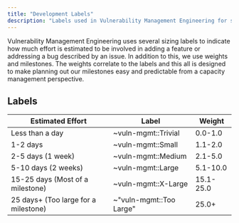 ```yaml
---
title: "Development Labels"
description: "Labels used in Vulnerability Management Engineering for scoring and sizing automation development bugs and feature issues"
---
```


Vulnerability Management Engineering uses several sizing labels to indicate how much effort is estimated to be involved in adding a feature or addressing a bug described by an issue.
In addition to this, we use weights and milestones. The weights correlate to the labels and this all is designed to make planning out our milestones easy and predictable from a capacity management perspective.

## Labels

| Estimated Effort    | Label          | Weight         |
|---------------------|----------------|----------------|
| Less than a day | ~vuln-mgmt::Trivial | 0.0-1.0 |
| 1-2 days | ~vuln-mgmt::Small | 1.1-2.0 |
| 2-5 days (1 week) | ~vuln-mgmt::Medium | 2.1-5.0 |
| 5-10 days (2 weeks) | ~vuln-mgmt::Large | 5.1-10.0 |
| 15-25 days (Most of a milestone) | ~vuln-mgmt::X-Large | 15.1-25.0 |
| 25 days+ (Too large for a milestone) | ~"vuln-mgmt::Too Large" | 25.0+ |
